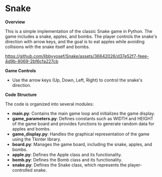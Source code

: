 # Snake
**Overview**

This is a simple implementation of the classic Snake game in Python. The game includes a snake, apples, and bombs. The player controls the snake's direction with arrow keys, and the goal is to eat apples while avoiding collisions with the snake itself and bombs.


https://github.com/libbyyosef/Snake/assets/36642026/d37e52f7-feee-4d9b-8069-2bf6cfa227cb


**Game Controls**
- Use the arrow keys (Up, Down, Left, Right) to control the snake's direction.

**Code Structure**

The code is organized into several modules:

- **main.py**: Contains the main game loop and initializes the game display.
- **game_parameters.py**: Defines constants such as WIDTH and HEIGHT of the game board and provides functions to generate random data for apples and bombs.
- **game_display.py**: Handles the graphical representation of the game using the Tkinter library.
- **board.py**: Manages the game board, including the snake, apples, and bombs.
- **apple.py**: Defines the Apple class and its functionality.
- **bomb.py**: Defines the Bomb class and its functionality.
- **snake.py**: Defines the Snake class, which represents the player-controlled snake.

